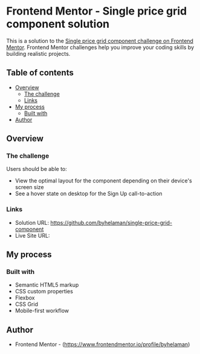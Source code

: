 # Frontend Mentor - Single price grid component solution

This is a solution to the [Single price grid component challenge on Frontend Mentor](https://www.frontendmentor.io/challenges/single-price-grid-component-5ce41129d0ff452fec5abbbc). Frontend Mentor challenges help you improve your coding skills by building realistic projects. 

## Table of contents

- [Overview](#overview)
  - [The challenge](#the-challenge)
  - [Links](#links)
- [My process](#my-process)
  - [Built with](#built-with)
- [Author](#author)

## Overview

### The challenge

Users should be able to:

- View the optimal layout for the component depending on their device's screen size
- See a hover state on desktop for the Sign Up call-to-action

### Links

- Solution URL: https://github.com/byhelaman/single-price-grid-component
- Live Site URL: 

## My process

### Built with

- Semantic HTML5 markup
- CSS custom properties
- Flexbox
- CSS Grid
- Mobile-first workflow

## Author
- Frontend Mentor - (https://www.frontendmentor.io/profile/byhelaman)